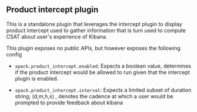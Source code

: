 ## Product intercept plugin

This is a standalone plugin that leverages the intercept plugin to display product intercept used to gather information that is turn used to compute CSAT about user's experience of Kibana.

This plugin exposes no public APIs, but however exposes the following config

- `xpack.product_intercept.enabled`: Expects a boolean value, determines if the product intercept would be allowed to run given that the intercept plugin is enabled.

- `xpack.product_intercept.interval`: Expects a limited subset of duration string; (d,m,h,s) , denotes the cadence at which a user would be prompted to provide feedback about kibana
